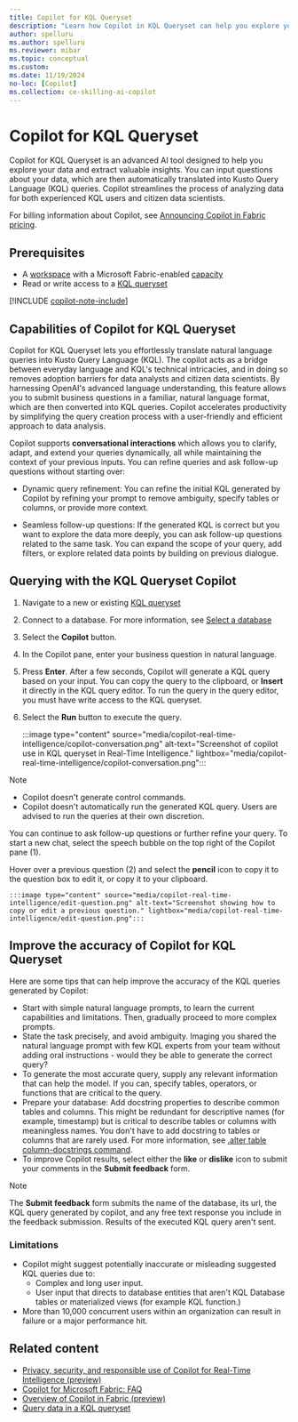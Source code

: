 ```yaml
---
title: Copilot for KQL Queryset
description: "Learn how Copilot in KQL Queryset can help you explore your data and extract valuable insights."
author: spelluru
ms.author: spelluru
ms.reviewer: mibar
ms.topic: conceptual
ms.custom:
ms.date: 11/19/2024
no-loc: [Copilot]
ms.collection: ce-skilling-ai-copilot
---
```

# Copilot for KQL Queryset

Copilot for KQL Queryset is an advanced AI tool designed to help you explore your data and extract valuable insights. You can input questions about your data, which are then automatically translated into Kusto Query Language (KQL) queries. Copilot streamlines the process of analyzing data for both experienced KQL users and citizen data scientists.

For billing information about Copilot, see [Announcing Copilot in Fabric pricing](https://blog.fabric.microsoft.com/en-us/blog/announcing-fabric-copilot-pricing-2/).

## Prerequisites

* A [workspace](../fundamentals/create-workspaces.md) with a Microsoft Fabric-enabled [capacity](../enterprise/licenses.md#capacity)
* Read or write access to a [KQL queryset](../real-time-analytics/create-query-set.md)

[!INCLUDE [copilot-note-include](../includes/copilot-note-include.md)]

## Capabilities of Copilot for KQL Queryset

Copilot for KQL Queryset lets you effortlessly translate natural language queries into Kusto Query Language (KQL). The copilot acts as a bridge between everyday language and KQL's technical intricacies, and in doing so removes adoption barriers for data analysts and citizen data scientists. By harnessing OpenAI's advanced language understanding, this feature allows you to submit business questions in a familiar, natural language format, which are then converted into KQL queries. Copilot accelerates productivity by simplifying the query creation process with a user-friendly and efficient approach to data analysis.

Copilot supports **conversational interactions** which allows you to clarify, adapt, and extend your queries dynamically, all while maintaining the context of your previous inputs.  You can refine queries and ask follow-up questions without starting over:

* Dynamic query refinement: You can refine the initial KQL generated by Copilot by refining your prompt to remove ambiguity, specify tables or columns, or provide more context.

* Seamless follow-up questions: If the generated KQL is correct but you want to explore the data more deeply, you can ask follow-up questions related to the same task. You can expand the scope of your query, add filters, or explore related data points by building on previous dialogue.

## Querying with the KQL Queryset Copilot

1. Navigate to a new or existing [KQL queryset](../real-time-intelligence/kusto-query-set.md)
1. Connect to a database. For more information, see [Select a database](../real-time-analytics/kusto-query-set.md#select-a-database)
1. Select the **Copilot** button.
1. In the Copilot pane, enter your business question in natural language.
1. Press **Enter**.
    After a few seconds, Copilot will generate a KQL query based on your input. You can copy the query to the clipboard, or **Insert** it directly in the KQL query editor. To run the query in the query editor, you must have write access to the KQL queryset.
1. Select the **Run** button to execute the query.

    :::image type="content" source="media/copilot-real-time-intelligence/copilot-conversation.png" alt-text="Screenshot of copilot use in KQL queryset in Real-Time Intelligence." lightbox="media/copilot-real-time-intelligence/copilot-conversation.png":::

> [!NOTE]
>* Copilot doesn't generate control commands.
>* Copilot doesn't automatically run the generated KQL query. Users are advised to run the queries at their own discretion.

You can continue to ask follow-up questions or further refine your query. To start a new chat, select the speech bubble on the top right of the Copilot pane (1).

Hover over a previous question (2) and select the **pencil** icon to copy it to the question box to edit it, or copy it to your clipboard.

    :::image type="content" source="media/copilot-real-time-intelligence/edit-question.png" alt-text="Screenshot showing how to copy or edit a previous question." lightbox="media/copilot-real-time-intelligence/edit-question.png":::

## Improve the accuracy of Copilot for KQL Queryset

Here are some tips that can help improve the accuracy of the KQL queries generated by Copilot:

* Start with simple natural language prompts, to learn the current capabilities and limitations. Then, gradually proceed to more complex prompts.
* State the task precisely, and avoid ambiguity. Imaging you shared the natural language prompt with few KQL experts from your team without adding oral instructions - would they be able to generate the correct query?
* To generate the most accurate query, supply any relevant information that can help the model. If you can, specify tables, operators, or functions that are critical to the query.
* Prepare your database:
    Add docstring properties to describe common tables and columns. This might be redundant for descriptive names (for example, timestamp) but is critical to describe tables or columns with meaningless names. You don't have to add docstring to tables or columns that are rarely used. For more information, see [.alter table column-docstrings command](/azure/data-explorer/kusto/management/alter-column-docstrings?context=/fabric/context/context-rta&pivots=fabric).
* To improve Copilot results, select either the **like** or **dislike** icon to submit your comments in the **Submit feedback** form.

> [!NOTE]
> The **Submit feedback** form submits the name of the database, its url, the KQL query generated by copilot, and any free text response you include in the feedback submission. Results of the executed KQL query aren't sent.

### Limitations

* Copilot might suggest potentially inaccurate or misleading suggested KQL queries due to:
  * Complex and long user input.
  * User input that directs to database entities that aren't KQL Database tables or materialized views (for example KQL function.)
* More than 10,000 concurrent users within an organization can result in failure or a major performance hit.

## Related content

* [Privacy, security, and responsible use of Copilot for Real-Time Intelligence (preview)](copilot-real-time-intelligence-privacy-security.md)
* [Copilot for Microsoft Fabric: FAQ](copilot-faq-fabric.yml)
* [Overview of Copilot in Fabric (preview)](copilot-fabric-overview.md)
* [Query data in a KQL queryset](../real-time-intelligence/kusto-query-set.md)
